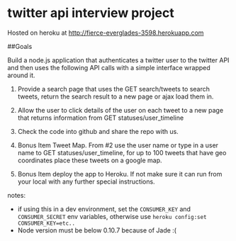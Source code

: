 twitter api interview project
===

Hosted on heroku at http://fierce-everglades-3598.herokuapp.com

##Goals

Build a node.js application that authenticates a twitter user to the twitter
API and then uses the following API calls with a simple interface wrapped
around it.

1. Provide a search page that uses the GET search/tweets to search tweets,
return the search result to a new page or ajax load them in.

2. Allow the user to click details of the user on each tweet to a new page that
returns information from GET statuses/user_timeline

3. Check the code into github and share the repo with us.

4. Bonus Item Tweet Map. From #2 use the user name or type in a user name to
GET statuses/user_timeline, for up to 100 tweets that have geo coordinates
place these tweets on a google map.

5. Bonus Item  deploy the app to Heroku. If not make sure it can run from your
local with any further special instructions.

notes:

- if using this in a dev environment, set the `CONSUMER_KEY` and `CONSUMER_SECRET` env variables,
    otherwise use `heroku config:set CONSUMER_KEY=etc..`
- Node version must be below 0.10.7 because of Jade :(
